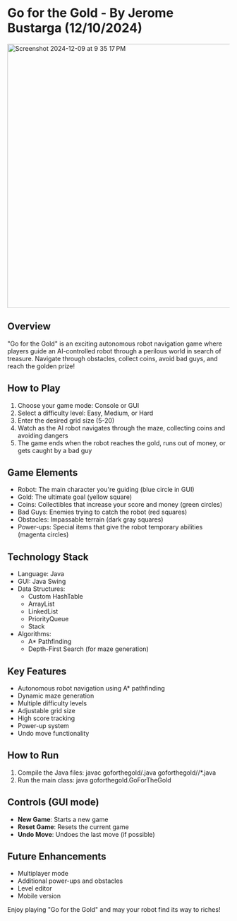 # Go for the Gold - By Jerome Bustarga (12/10/2024)

<img width="598" alt="Screenshot 2024-12-09 at 9 35 17 PM" src="https://github.com/user-attachments/assets/50feb0d9-1da6-4d24-bc0f-0c74b5dc8208">

## Overview
"Go for the Gold" is an exciting autonomous robot navigation game where players guide an AI-controlled robot through a perilous world in search of treasure. Navigate through obstacles, collect coins, avoid bad guys, and reach the golden prize!

## How to Play
1. Choose your game mode: Console or GUI
2. Select a difficulty level: Easy, Medium, or Hard
3. Enter the desired grid size (5-20)
4. Watch as the AI robot navigates through the maze, collecting coins and avoiding dangers
5. The game ends when the robot reaches the gold, runs out of money, or gets caught by a bad guy

## Game Elements
- Robot: The main character you're guiding (blue circle in GUI)
- Gold: The ultimate goal (yellow square)
- Coins: Collectibles that increase your score and money (green circles)
- Bad Guys: Enemies trying to catch the robot (red squares)
- Obstacles: Impassable terrain (dark gray squares)
- Power-ups: Special items that give the robot temporary abilities (magenta circles)

## Technology Stack
- Language: Java
- GUI: Java Swing
- Data Structures: 
  - Custom HashTable
  - ArrayList
  - LinkedList
  - PriorityQueue
  - Stack
- Algorithms: 
  - A* Pathfinding
  - Depth-First Search (for maze generation)

## Key Features
- Autonomous robot navigation using A* pathfinding
- Dynamic maze generation
- Multiple difficulty levels
- Adjustable grid size
- High score tracking
- Power-up system
- Undo move functionality

## How to Run
1. Compile the Java files: javac goforthegold/.java goforthegold//*.java
2. Run the main class: java goforthegold.GoForTheGold


## Controls (GUI mode)
- **New Game**: Starts a new game
- **Reset Game**: Resets the current game
- **Undo Move**: Undoes the last move (if possible)

## Future Enhancements
- Multiplayer mode
- Additional power-ups and obstacles
- Level editor
- Mobile version

Enjoy playing "Go for the Gold" and may your robot find its way to riches!
